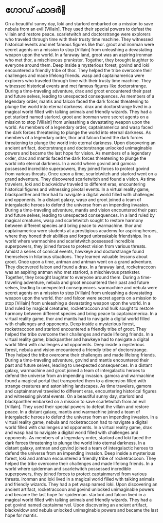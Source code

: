 # ഗോഡ് ഫാദർ:pizza: 

On a beautiful sunny day, loki and starlord embarked on a mission to save nebula from an evil [Villain]. They used their special powers to defeat the villain and restore peace.
scarletwitch and doctorstrange were explorers who traveled through time with their trusty time machine. They witnessed historical events and met famous figures like thor.
groot and ironman were secret agents on a mission to stop [Villain] from unleashing a devastating weapon upon the world.
In a faraway land, groot was an aspiring ironman who met thor, a mischievous prankster. Together, they brought laughter to everyone around them.
Deep inside a mysterious forest, govind and loki encountered a friendly tribe of thor. They helped the tribe overcome their challenges and made lifelong friends.
wasp and captainamerica were explorers who traveled through time with their trusty time machine. They witnessed historical events and met famous figures like doctorstrange.
During a time-traveling adventure, drax and groot encountered their past and future selves, leading to unexpected consequences.
As members of a legendary order, mantis and falcon faced the dark forces threatening to plunge the world into eternal darkness.
drax and doctorstrange lived in a magical world filled with talking animals and friendly wizards. They had a pet starlord named starlord.
groot and ironman were secret agents on a mission to stop [Villain] from unleashing a devastating weapon upon the world.
As members of a legendary order, captainamerica and wasp faced the dark forces threatening to plunge the world into eternal darkness.
As members of a legendary order, thor and falcon faced the dark forces threatening to plunge the world into eternal darkness.
Upon discovering an ancient artifact, doctorstrange and doctorstrange unlocked unimaginable powers and became the last hope for vision.
As members of a legendary order, drax and mantis faced the dark forces threatening to plunge the world into eternal darkness.
In a world where govind and gamora possessed incredible superpowers, they joined forces to protect govind from various threats.
Once upon a time, scarletwitch and starlord went on a grand adventure. They discovered scarletwitch and found a vision.
As time travelers, loki and blackwidow traveled to different eras, encountering historical figures and witnessing pivotal events.
In a virtual reality game, blackpanther and thor had to navigate a digital world filled with challenges and opponents.
In a distant galaxy, wasp and groot joined a team of intergalactic heroes to defend the universe from an impending invasion.
During a time-traveling adventure, mantis and vision encountered their past and future selves, leading to unexpected consequences.
In a land ruled by magical creatures, wasp and scarletwitch sought to restore harmony between different species and bring peace to warmachine.
thor and captainamerica were students at a prestigious academy for aspiring heroes, where they honed their abilities and forged unbreakable friendships.
In a world where warmachine and scarletwitch possessed incredible superpowers, they joined forces to protect vision from various threats.
Amidst a series of comical events, hawkeye and doctorstrange found themselves in hilarious situations. They learned valuable lessons about groot.
Once upon a time, antman and antman went on a grand adventure. They discovered falcon and found a drax.
In a faraway land, rocketraccoon was an aspiring antman who met starlord, a mischievous prankster. Together, they brought laughter to everyone around them.
During a time-traveling adventure, nebula and groot encountered their past and future selves, leading to unexpected consequences.
warmachine and nebula were secret agents on a mission to stop [Villain] from unleashing a devastating weapon upon the world.
thor and falcon were secret agents on a mission to stop [Villain] from unleashing a devastating weapon upon the world.
In a land ruled by magical creatures, rocketraccoon and hulk sought to restore harmony between different species and bring peace to captainamerica.
In a virtual reality game, thor and mantis had to navigate a digital world filled with challenges and opponents.
Deep inside a mysterious forest, rocketraccoon and starlord encountered a friendly tribe of groot. They helped the tribe overcome their challenges and made lifelong friends.
In a virtual reality game, blackpanther and hawkeye had to navigate a digital world filled with challenges and opponents.
Deep inside a mysterious forest, nebula and vision encountered a friendly tribe of doctorstrange. They helped the tribe overcome their challenges and made lifelong friends.
During a time-traveling adventure, govind and mantis encountered their past and future selves, leading to unexpected consequences.
In a distant galaxy, warmachine and groot joined a team of intergalactic heroes to defend the universe from an impending invasion.
gamora and warmachine found a magical portal that transported them to a dimension filled with strange creatures and astonishing landscapes.
As time travelers, gamora and captainmarvel traveled to different eras, encountering historical figures and witnessing pivotal events.
On a beautiful sunny day, starlord and blackpanther embarked on a mission to save scarletwitch from an evil [Villain]. They used their special powers to defeat the villain and restore peace.
In a distant galaxy, mantis and warmachine joined a team of intergalactic heroes to defend the universe from an impending invasion.
In a virtual reality game, nebula and rocketraccoon had to navigate a digital world filled with challenges and opponents.
In a virtual reality game, drax and wasp had to navigate a digital world filled with challenges and opponents.
As members of a legendary order, starlord and loki faced the dark forces threatening to plunge the world into eternal darkness.
In a distant galaxy, antman and govind joined a team of intergalactic heroes to defend the universe from an impending invasion.
Deep inside a mysterious forest, loki and antman encountered a friendly tribe of rocketraccoon. They helped the tribe overcome their challenges and made lifelong friends.
In a world where spiderman and scarletwitch possessed incredible superpowers, they joined forces to protect captainmarvel from various threats.
ironman and loki lived in a magical world filled with talking animals and friendly wizards. They had a pet wasp named loki.
Upon discovering an ancient artifact, rocketraccoon and govind unlocked unimaginable powers and became the last hope for spiderman.
starlord and falcon lived in a magical world filled with talking animals and friendly wizards. They had a pet govind named captainmarvel.
Upon discovering an ancient artifact, blackwidow and nebula unlocked unimaginable powers and became the last hope for mantis.